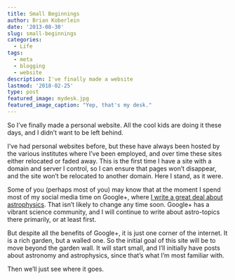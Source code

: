 ```yaml
---
title: Small Beginnings
author: Brian Koberlein
date: '2013-08-30'
slug: small-beginnings
categories:
  - Life
tags:
  - meta
  - blogging 
  - website
description: I've finally made a website
lastmod: '2018-02-25'
type: post
featured_image: mydesk.jpg
featured_image_caption: "Yep, that's my desk."
---
```


So I’ve finally made a personal website.  All the cool kids are doing it these days, and I didn’t want to be left behind.

I’ve had personal websites before, but these have always been hosted by the various institutes where I’ve been employed, and over time these sites either relocated or faded away.  This is the first time I have a site with a domain and server I control, so I can ensure that pages won’t disappear, and the site won’t be relocated to another domain.  Here I stand, as it were.

Some of you (perhaps most of you) may know that at the moment I spend most of my social media time on Google+, where [I write a great deal about astrophysics](https://plus.google.com/+BrianKoberlein). That isn’t likely to change any time soon.  Google+ has a vibrant science community, and I will continue to write about astro-topics there primarily, or at least first.

But despite all the benefits of Google+, it is just one corner of the internet.  It is a rich garden, but a walled one.  So the initial goal of this site will be to move beyond the garden wall.  It will start small, and I’ll initially have posts about astronomy and astrophysics, since that’s what I’m most familiar with.

Then we’ll just see where it goes.